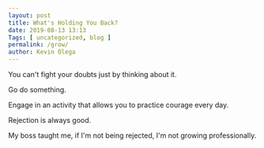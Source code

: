 ```yaml
--- 
layout: post 
title: What's Holding You Back?
date: 2019-08-13 13:13
Tags: [ uncategorized, blog ]
permalink: /grow/ 
author: Kevin Olega 
--- 
```

You can't fight your doubts just by thinking about it. 

Go do something. 

Engage in an activity that allows you to practice courage every day. 

Rejection is always good. 

My boss taught me, if I'm not being rejected, I'm not growing professionally.